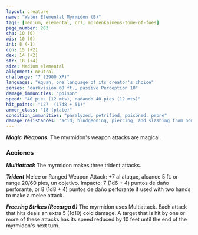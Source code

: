 ```yaml
---
layout: creature
name: "Water Elemental Myrmidon (B)"
tags: [medium, elemental, cr7, mordenkainens-tome-of-foes]
page_number: 203
cha: 10 (0)
wis: 10 (0)
int: 8 (-1)
con: 15 (+2)
dex: 14 (+2)
str: 18 (+4)
size: Medium elemental
alignment: neutral
challenge: "7 (2900 XP)"
languages: "Aquan, one language of its creator's choice"
senses: "darkvision 60 ft., passive Perception 10"
damage_immunities: "poison"
speed: "40 pies (12 mts), nadando 40 pies (12 mts)"
hit_points: "127  (17d8 + 51)"
armor_class: "18 (plate)"
condition_immunities: "paralyzed, petrified, poisoned, prone"
damage_resistances: "acid; bludgeoning, piercing, and slashing from nonmagical attacks"
---
```


***Magic Weapons.*** The myrmidon's weapon attacks are magical.

### Acciones

***Multiattack*** The myrmidon makes three trident attacks.

***Trident*** Melee or Ranged Weapon Attack: +7 al ataque, alcance 5 ft. or range 20/60 pies, un objetivo. Impacto: 7 (1d6 + 4) puntos de daño perforante, or 8 (1d8 + 4) puntos de daño perforante if used with two hands to make a melee attack.

***Freezing Strikes (Recarga 6)*** The myrmidon uses Multiattack. Each attack that hits deals an extra 5 (1d10) cold damage. A target that is hit by one or more of these attacks has its speed reduced by 10 feet until the end of the myrmidon's next turn.